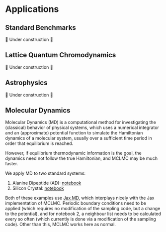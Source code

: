 # Applications

## Standard Benchmarks

🚧 Under construction 🚧

## Lattice Quantum Chromodynamics

🚧 Under construction 🚧

## Astrophysics

🚧 Under construction 🚧

## Molecular Dynamics

Molecular Dynamics (MD) is a computational method for investigating the (classical) behavior of physical systems, which uses a numerical integrator and an (approximate) potential function to simulate the Hamiltonian dynamics of a molecular system, usually over a sufficient time period in order that equilibrium is reached.

However, if equilibrium thermodynamic information is the goal, the dynamics need not follow the true Hamiltonian, and MCLMC may be much faster.

We apply MD to two standard systems:

1. Alanine Dipeptide (AD): [notebook](ad_mclmc_clean.html)
2. Silicon Crystal: [notebook](si.html)

Both of these examples use [Jax MD](https://github.com/jax-md/jax-md), which interplays nicely with the Jax implementation of MCLMC. Periodic boundary conditions need to be applied (which requires no modification of the sampling code, but a change to the potential), and for notebook 2, a neighbour list needs to be calculated every so often (which currently is done via a modification of the sampling code). Other than this, MCLMC works here as normal.
